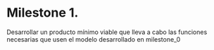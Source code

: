 # Milestone 1.
Desarrollar un producto mínimo viable que lleva a cabo las funciones necesarias que usen el modelo desarrollado en milestone_0
